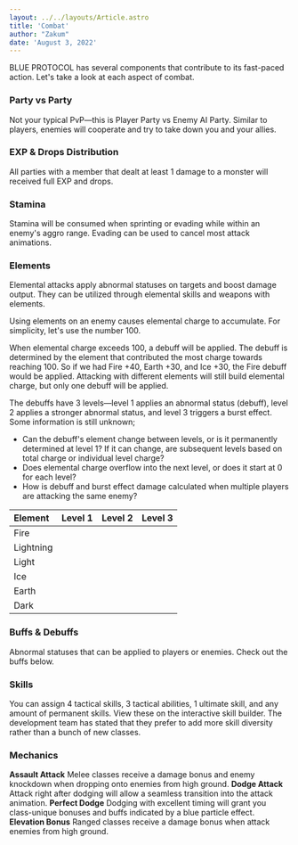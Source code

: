 ```yaml
---
layout: ../../layouts/Article.astro
title: 'Combat'
author: "Zakum"
date: 'August 3, 2022'
---
```


BLUE PROTOCOL has several components that contribute to its fast-paced action. Let's take a look at each aspect of combat.

### Party vs Party
Not your typical PvP—this is Player Party vs Enemy AI Party. Similar to players, enemies will cooperate and try to take down you and your allies.

### EXP & Drops Distribution
All parties with a member that dealt at least 1 damage to a monster will received full EXP and drops.

### Stamina
Stamina will be consumed when sprinting or evading while within an enemy's aggro range. Evading can be used to cancel most attack animations.

### Elements
Elemental attacks apply abnormal statuses on targets and boost damage output. They can be utilized through elemental skills and weapons with elements.

Using elements on an enemy causes elemental charge to accumulate. For simplicity, let's use the number 100. 

When elemental charge exceeds 100, a debuff will be applied. The debuff is determined by the element that contributed the most charge towards reaching 100. So if we had Fire +40, Earth +30, and Ice +30, the Fire debuff would be applied. Attacking with different elements will still build elemental charge, but only one debuff will be applied.

The debuffs have 3 levels—level 1 applies an abnormal status (debuff), level 2 applies a stronger abnormal status, and level 3 triggers a burst effect.
Some information is still unknown;  
- Can the debuff's element change between levels, or is it permanently determined at level 1? If it can change, are subsequent levels based on total charge or individual level charge?
- Does elemental charge overflow into the next level, or does it start at 0 for each level?
- How is debuff and burst effect damage calculated when multiple players are attacking the same enemy?

| Element | Level 1 | Level 2 | Level 3 |
| :------ | :------ | :------ | :------ |
| Fire    | | | |
| Lightning | | | |
| Light | | | |
| Ice | | | |
| Earth | | | |
| Dark | | | |

### Buffs & Debuffs
Abnormal statuses that can be applied to players or enemies. Check out the buffs below.

### Skills
You can assign 4 tactical skills, 3 tactical abilities, 1 ultimate skill, and any amount of permanent skills. View these on the interactive skill builder. The development team has stated that they prefer to add more skill diversity rather than a bunch of new classes.

### Mechanics
**Assault Attack** Melee classes receive a damage bonus and enemy knockdown when dropping onto enemies from high ground.
**Dodge Attack** Attack right after dodging will allow a seamless transition into the attack animation.
**Perfect Dodge** Dodging with excellent timing will grant you class-unique bonuses and buffs indicated by a blue particle effect.
**Elevation Bonus** Ranged classes receive a damage bonus when attack enemies from high ground.